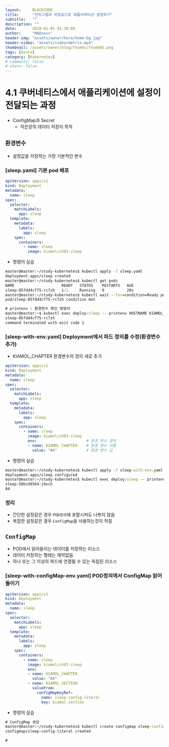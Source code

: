 ```yaml
---
layout:     BLACKCODE
title:      "컨피그맵과 비밀값으로 애플리케이션 설정하기"
subtitle:   ""
description: ""
date:       2018-01-01 01:30:00
author:     "MADness"
header-img: "assets/owner/hero/home-bg.jpg"
header-video: "assets/video/metrix.mp4"
thumbnail: /assets/owner/blog/thumbs/thumb01.png
tags: [Azure]
category: [Kubernetes]
# comments: false
# share: false
---
```


# 4.1 쿠버네티스에서 애플리케이션에 설정이 전달되는 과정
- ConfigMap과 Secret
    - 적은양의 데이터 저장이 목적
## `환경변수`
- 설정값을 저장하는 가장 기본적인 변수

### [sleep.yaml] 기본 pod 배포
```yml
apiVersion: apps/v1
kind: Deployment
metadata:
  name: sleep
spec:
  selector:
    matchLabels:
      app: sleep
  template:
    metadata:
      labels:
        app: sleep
    spec:
      containers:
        - name: sleep
          image: kiamol/ch03-sleep

```

- 명령어 실습
```cmd
master@master:~/study-kubernetes$ kubectl apply -f sleep.yaml
deployment.apps/sleep created
master@master:~/study-kubernetes$ kubectl get pods
NAME                     READY   STATUS    RESTARTS   AGE
sleep-85fdd4cf75-rc7zh   1/1     Running   0          20s
master@master:~/study-kubernetes$ kubectl wait --for=condition=Ready pod -l app=sleep
pod/sleep-85fdd4cf75-rc7zh condition met

# printenv : 환경변수 확인 명령어
master@master:~$ kubectl exec deploy/sleep -- printenv HOSTNAME KIAMOL_CHAPTER
sleep-85fdd4cf75-rc7zh
command terminated with exit code 1
```

### [sleep-with-env.yaml] Deployment에서 파드 정의를 수정(환경변수 추가)
- KIAMOL_CHAPTER 환경변수의 정의 새로 추가
```yaml
apiVersion: apps/v1
kind: Deployment
metadata:
  name: sleep
spec:
  selector:
    matchLabels:
      app: sleep
  template:
    metadata:
      labels:
        app: sleep
    spec:
      containers:
        - name: sleep
          image: kiamol/ch03-sleep
          env:                      # 환경 변수 정의
          - name: KIAMOL_CHAPTER    # 환경 변수 이름
            value: "04"             # 환경 변수 값
```

- 명령어 실습
```cmd
master@master:~/study-kubernetes$ kubectl apply -f sleep-with-env.yaml
deployment.apps/sleep configured
master@master:~/study-kubernetes$ kubectl exec deploy/sleep -- printenv HOSTNAME KIAMOL_CHAPTER
sleep-58bcd9564-j6xch
04
```

### 정리
- 간단한 설정같은 경우 `POD정의`에 포함시켜도 나쁘지 않음
- 복잡한 설정같은 경우 `ConfigMap`을 사용하는것이 적절

## `ConfigMap`
- POD에서 읽어들이는 데이터를 저장하는 리소스
- 데이터 저장하는 형태는 제약없음
- 하나 또는 그 이상의 파드에 연결될 수 있는 독립된 리소스

### [sleep-with-configMap-env.yaml] POD정의에서 ConfigMap 읽어들이기
```yaml
apiVersion: apps/v1
kind: Deployment
metadata:
  name: sleep
spec:
  selector:
    matchLabels:
      app: sleep
  template:
    metadata:
      labels:
        app: sleep
    spec:
      containers:
        - name: sleep
          image: kiamol/ch03-sleep
          env:
          - name: KIAMOL_CHAPTER
            value: "04"
          - name: KIAMOL_SECTION
            valueFrom:
              configMapKeyRef:              
                name: sleep-config-literal
                key: kiamol.section
```

- 명령어 실습
```cmd
# ConfigMap 생성
master@master:~/study-kubernetes$ kubectl create configmap sleep-config-literal --from-literal=kiamol.section='4.1'
configmap/sleep-config-literal created

#
```